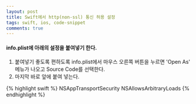 ```yaml
---
layout: post
title: Swift에서 http(non-ssl) 통신 허용 설정
tags: swift, ios, code-snippet
comments: true
---
```


#### info.plist에 아래의 설정을 붙여넣기 한다.
  
1. 붙여넣기 좋도록 편하도록 info.plist에서 마우스 오른쪽 버튼을 누르면 'Open As' 메뉴가 나오고 Source Code를 선택한다.
2. 마지막 </dict> 바로 앞에 붙여 넣는다.
  
{% highlight swift %}
<key>NSAppTransportSecurity</key>
<dict>
    <key>NSAllowsArbitraryLoads</key><true/>
</dict>
{% endhighlight %}